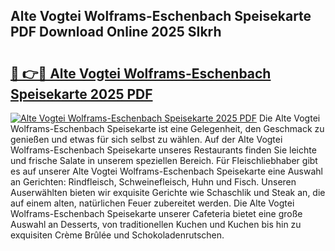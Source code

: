 ## Alte Vogtei Wolframs-Eschenbach Speisekarte PDF Download Online 2025 SIkrh

# <h2><a href="http://gc8dyev.nevu.top/?p=Alte+Vogtei+Wolframs-Eschenbach+Speisekarte">🔗 👉🔴 Alte Vogtei Wolframs-Eschenbach Speisekarte 2025 PDF</a></h2>

[![Alte Vogtei Wolframs-Eschenbach Speisekarte 2025 PDF](https://i.imgur.com/dBaPXMq.png)](http://gc8dyev.nevu.top/?p=Alte+Vogtei+Wolframs-Eschenbach+Speisekarte)
Die Alte Vogtei Wolframs-Eschenbach Speisekarte ist eine Gelegenheit, den Geschmack zu genießen und etwas für sich selbst zu wählen. Auf der Alte Vogtei Wolframs-Eschenbach Speisekarte unseres Restaurants finden Sie leichte und frische Salate in unserem speziellen Bereich. Für Fleischliebhaber gibt es auf unserer Alte Vogtei Wolframs-Eschenbach Speisekarte eine Auswahl an Gerichten: Rindfleisch, Schweinefleisch, Huhn und Fisch. Unseren Auserwählten bieten wir exquisite Gerichte wie Schaschlik und Steak an, die auf einem alten, natürlichen Feuer zubereitet werden. Die Alte Vogtei Wolframs-Eschenbach Speisekarte unserer Cafeteria bietet eine große Auswahl an Desserts, von traditionellen Kuchen und Kuchen bis hin zu exquisiten Crème Brûlée und Schokoladenrutschen.
